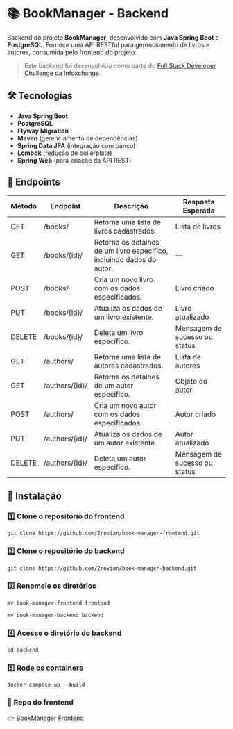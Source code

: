 # 📚 BookManager - Backend

Backend do projeto **BookManager**, desenvolvido com **Java Spring Boot** e **PostgreSQL**. Fornece uma API RESTful para gerenciamento de livros e autores, consumida pelo frontend do projeto.

> Este backend foi desenvolvido como parte do [Full Stack Developer Challenge da Infoxchange](https://github.com/infoxchange/full-stack-developer-challenge?tab=readme-ov-file#backend-implementation).

## 🛠 Tecnologias

- **Java Spring Boot**
- **PostgreSQL**
- **Flyway Migration**
- **Maven** (gerenciamento de dependências)
- **Spring Data JPA** (integração com banco)
- **Lombok** (redução de boilerplate)
- **Spring Web** (para criação da API REST)

## 🧠 Endpoints

| Método | Endpoint       | Descrição                                                                                                                        | Resposta Esperada             |
| ------ | -------------- | --------------------------------------------------------------------- | ----------------------------- |
| GET    | /books/        | Retorna uma lista de livros cadastrados.                              | Lista de livros               |
| GET    | /books/{id}/   | Retorna os detalhes de um livro específico, incluindo dados do autor. | —                                                                                | Objeto do livro               |
| POST   | /books/        | Cria um novo livro com os dados especificados.                        |  Livro criado                  |
| PUT    | /books/{id}/   | Atualiza os dados de um livro existente.                              |  Livro atualizado              |
| DELETE | /books/{id}/   | Deleta um livro específico.                                           |  Mensagem de sucesso ou status |
| GET    | /authors/      | Retorna uma lista de autores cadastrados.                             |  Lista de autores              |
| GET    | /authors/{id}/ | Retorna os detalhes de um autor específico.                           |  Objeto do autor               |
| POST   | /authors/      | Cria um novo autor com os dados especificados.                        |  Autor criado                  |
| PUT    | /authors/{id}/ | Atualiza os dados de um autor existente.                              |  Autor atualizado              |
| DELETE | /authors/{id}/ | Deleta um autor específico.                                           |  Mensagem de sucesso ou status |



## 🚀 Instalação

### 1️⃣ Clone o repositório do frontend

```
git clone https://github.com/2rovian/book-manager-frontend.git
```

### 2️⃣ Clone o repositório do backend

```
git clone https://github.com/2rovian/book-manager-backend.git
```

### 3️⃣ Renomeie os diretórios

```
mv book-manager-frontend frontend
```
```
mv book-manager-backend backend
```

### 4️⃣ Acesse o diretório do backend
```
cd backend
```
### 5️⃣ Rode os containers
```
docker-compose up --build
```

### 🔗 Repo do frontend
👉 [BookManager Frontend](https://github.com/2Rovian/book-manager-frontend)
